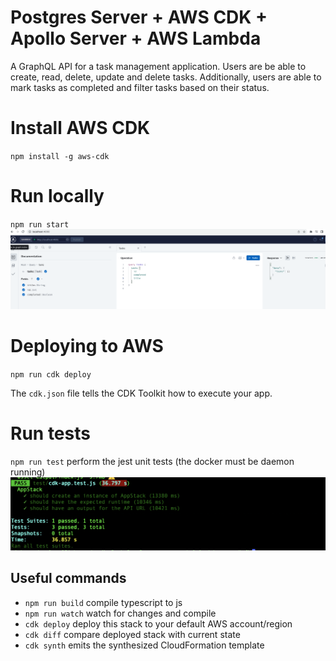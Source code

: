 # Postgres Server + AWS CDK + Apollo Server + AWS Lambda 

A GraphQL API for a task management application. Users are be able to
create, read, delete, update and delete tasks. Additionally, users are able to mark tasks as completed
and filter tasks based on their status. 

# Install AWS CDK
`npm install -g aws-cdk`

# Run locally
`npm run start`
![Screenshot](local.png)

# Deploying to AWS
`npm run cdk deploy`

The `cdk.json` file tells the CDK Toolkit how to execute your app.


# Run tests 
`npm run test`    perform the jest unit tests (the docker must be daemon running)
![Screenshot](tests.png)

## Useful commands

* `npm run build`   compile typescript to js
* `npm run watch`   watch for changes and compile
* `cdk deploy`      deploy this stack to your default AWS account/region
* `cdk diff`        compare deployed stack with current state
* `cdk synth`       emits the synthesized CloudFormation template

